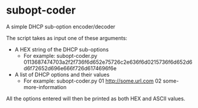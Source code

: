 # subopt-coder
A simple DHCP sub-option encoder/decoder

The script takes as input one of these arguments:
- A HEX string of the DHCP sub-options 
  - For example: subopt-coder.py 0113687474703a2f2f736f6d652e75726c2e636f6d0215736f6d652d6d6f72652d696e666f726d6174696f6e
- A list of DHCP options and their values
  - For example: subopt-coder.py 01 http://some.url.com 02 some-more-information

All the options entered will then be printed as both HEX and ASCII values. 

